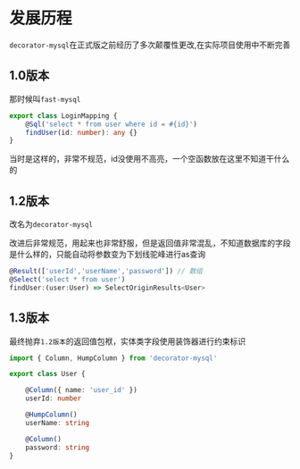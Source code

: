 # 发展历程
`decorator-mysql`在正式版之前经历了多次颠覆性更改,在实际项目使用中不断完善

## 1.0版本
那时候叫`fast-mysql`

```ts
export class LoginMapping {
    @Sql('select * from user where id = #{id}')
    findUser(id: number): any {}
}
```

当时是这样的，非常不规范，id没使用不高亮，一个空函数放在这里不知道干什么的

## 1.2版本

改名为`decorator-mysql`



改进后非常规范，用起来也非常舒服，但是返回值非常混乱，不知道数据库的字段是什么样的，只能自动将参数变为下划线驼峰进行as查询

~~~ts
@Result(['userId','userName','password']) // 数组
@Select('select * from user')
findUser:(user:User) => SelectOriginResults<User>	
~~~




## 1.3版本
最终抛弃`1.2版本`的返回值包袱，实体类字段使用装饰器进行约束标识

```ts
import { Column, HumpColumn } from 'decorator-mysql'

export class User {

    @Column({ name: 'user_id' })
    userId: number

    @HumpColumn()
    userName: string

    @Column()
    password: string
}
```

